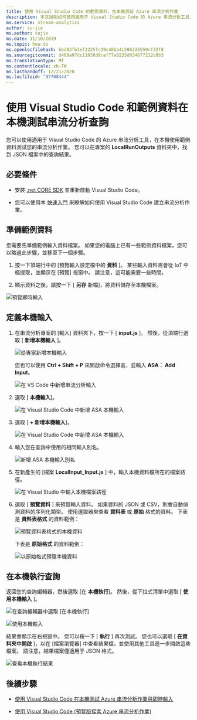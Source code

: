 ```yaml
---
title: 使用 Visual Studio Code 的範例資料，在本機測試 Azure 串流分析作業
description: 本文說明如何使用適用于 Visual Studio Code 的 Azure 串流分析工具，在本機測試查詢的範例資料。
ms.service: stream-analytics
author: su-jie
ms.author: sujie
ms.date: 11/10/2019
ms.topic: how-to
ms.openlocfilehash: bbd83fb3ef3225fc19c48bb4c5962d6559cf32f8
ms.sourcegitcommit: d488a97dc11038d9cef77a0235d034677212c8b3
ms.translationtype: MT
ms.contentlocale: zh-TW
ms.lasthandoff: 12/21/2020
ms.locfileid: "97708444"
---
```

# <a name="test-stream-analytics-queries-locally-with-sample-data-using-visual-studio-code"></a>使用 Visual Studio Code 和範例資料在本機測試串流分析查詢

您可以使用適用于 Visual Studio Code 的 Azure 串流分析工具，在本機使用範例資料測試您的串流分析作業。 您可以在專案的 **LocalRunOutputs** 資料夾中，找到 JSON 檔案中的查詢結果。

## <a name="prerequisites"></a>必要條件

* 安裝 [.net CORE SDK](https://dotnet.microsoft.com/download) 並重新啟動 Visual Studio Code。

* 您可以使用本 [快速入門](quick-create-visual-studio-code.md) 來瞭解如何使用 Visual Studio Code 建立串流分析作業。

## <a name="prepare-sample-data"></a>準備範例資料

您需要先準備範例輸入資料檔案。 如果您的電腦上已有一些範例資料檔案，您可以略過此步驟，並移至下一個步驟。

1. 按一下頂端行中的 [預覽輸入設定檔中的 **資料** ]。 某些輸入資料將會從 IoT 中樞提取，並顯示在 [預覽] 視窗中。 請注意，這可能需要一些時間。

2. 顯示資料之後，請按一下 [ **另存** 新檔]，將資料儲存至本機檔案。

 ![預覽即時輸入](./media/quick-create-visual-studio-code/preview-live-input.png)

## <a name="define-a-local-input"></a>定義本機輸入

1. 在串流分析專案的 [輸入] 資料夾下，按一下 [ **input.js** ]。 然後，從頂端行選取 [ **新增本機輸入** ]。

    ![從專案新增本機輸入](./media/quick-create-visual-studio-code/add-input-from-project.png)

    您也可以使用 **Ctrl + Shift + P** 來開啟命令選擇區，並輸入 **ASA： Add Input**。

   ![在 VS Code 中新增串流分析輸入](./media/quick-create-visual-studio-code/add-input.png)

2. 選取 [ **本機輸入**]。

    ![在 Visual Studio Code 中新增 ASA 本機輸入](./media/vscode-local-run/add-local-input.png)

3. 選取 [ **+ 新增本機輸入**]。

    ![在 Visual Studio Code 中新增 ASA 本機輸入](./media/vscode-local-run/add-new-local-input.png)

4. 輸入您在查詢中使用的相同輸入別名。

    ![新增 ASA 本機輸入別名](./media/vscode-local-run/new-local-input-alias.png)

5. 在新產生的 [檔案 **LocalInput_Input.js** ] 中，輸入本機資料檔所在的檔案路徑。

    ![在 Visual Studio 中輸入本機檔案路徑](./media/vscode-local-run/local-file-path.png)

6. 選取 [ **預覽資料** ] 來預覽輸入資料。 如果資料的 JSON 或 CSV，則會自動偵測資料的序列化類型。 使用選取器來查看 **資料表** 或 **原始** 格式的資料。 下表是 **資料表格式** 的資料範例：

     ![預覽資料表格式的本機資料](./media/vscode-local-run/local-file-preview-table.png)

    下表是 **原始格式** 的資料範例：

    ![以原始格式預覽本機資料](./media/vscode-local-run/local-file-preview-raw.png)

## <a name="run-queries-locally"></a>在本機執行查詢

返回您的查詢編輯器，然後選取 [在 **本機執行**]。 然後，從下拉式清單中選取 [ **使用本機輸入** ]。

![在查詢編輯器中選取 [在本機執行]](./media/vscode-local-run/run-locally.png)

![使用本機輸入](./media/vscode-local-run/run-locally-use-local-input.png)

結果會顯示在右視窗中。 您可以按一下 [ **執行** ] 再次測試。 您也可以選取 [ **在資料夾中開啟** ]，以在 [檔案瀏覽器] 中查看結果檔，並使用其他工具進一步開啟這些檔案。 請注意，結果檔案僅適用于 JSON 格式。

![查看本機執行結果](./media/vscode-local-run/run-locally-result.png)

## <a name="next-steps"></a>後續步驟

* [使用 Visual Studio Code 在本機測試 Azure 串流分析作業與即時輸入](visual-studio-code-local-run-live-input.md)

* [使用 Visual Studio Code (預覽版探索 Azure 串流分析作業) ](visual-studio-code-explore-jobs.md)
